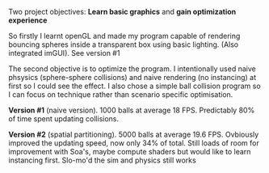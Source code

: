 Two project objectives: **Learn basic graphics** and **gain optimization experience**

So firstly I learnt openGL and made my program capable of rendering bouncing spheres inside a transparent box using basic lighting. (Also integrated imGUI). See version #1

The second objective is to optimize the program. I intentionally used naive phsysics (sphere-sphere collisions) and naive rendering (no instancing) at first so I could see the effect. I also chose a simple ball collision program so I can focus on technique rather than scenario specific optimisation.

**Version #1** (naive version). 1000 balls at average 18 FPS. Predictably 80% of time spent updating collisions.

**Version #2** (spatial partitioning). 5000 balls at average 19.6 FPS. Ovbiously improved the updating speed, now only 34% of total.
Still loads of room for improvement with Soa's, maybe compute shaders but would like to learn instancing first. Slo-mo'd the sim and physics still works 

